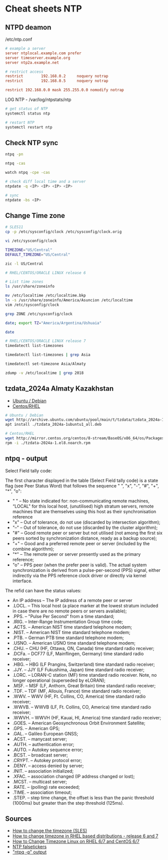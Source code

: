 # Cheat sheets NTP

## NTPD deamon

/etc/ntp.conf

```conf
# example a server
server ntplocal.example.com prefer
server timeserver.example.org
server ntp2a.example.net

# restrict access
restrict        192.168.0.2     noquery notrap
restrict        192.168.0.5     noquery notrap

restrict 192.168.0.0 mask 255.255.0.0 nomodify notrap
```

LOG NTP - /var/log/ntpstats/ntp

```bash
# get status of NTP
systemctl status ntp

# restart NTP
systemctl restart ntp
```

## Check NTP sync

```bash
ntpq -pn

ntpq -cas

watch ntpq -cpe -cas

# check diff local time and a server
ntpdate -q <IP> <IP> <IP> <IP>

# sync
ntpdate -bs <IP>
```

## Change Time zone

```bash
# SLES11 
cp -p /etc/sysconfig/clock /etc/sysconfig/clock.orig

vi /etc/sysconfig/clock

TIMEZONE="US/Central"
DEFAULT_TIMEZONE="US/Central"

zic -l US/Central

# RHEL/CENTOS/ORACLE LINUX release 6

# List time zones
ls /usr/share/zoneinfo

mv /etc/localtime /etc/localtime.bkp 
ln -s /usr/share/zoneinfo/America/Asuncion /etc/localtime
vim /etc/sysconfig/clock

grep ZONE /etc/sysconfig/clock

date; export TZ="America/Argentina/Ushuaia"

date

# RHEL/CENTOS/ORACLE LINUX release 7
timedatectl list-timezones

timedatectl list-timezones | grep Asia

timedatectl set-timezone Asia/Almaty

zdump -v /etc/localtime | grep 2018
```

## tzdata_2024a Almaty Kazakhstan

- [Ubuntu / Debian](http://archive.ubuntu.com/ubuntu/pool/main/t/tzdata/tzdata_2024a-1ubuntu1_all.deb)
- [Centos/RHEL](http://mirror.centos.org/centos/8-stream/BaseOS/x86_64/os/Packages/tzdata-2024a-1.el8.noarch.rpm)

```bash
# Ubuntu / Debian
wget http://archive.ubuntu.com/ubuntu/pool/main/t/tzdata/tzdata_2024a-1ubuntu1_all.deb
apt install ./tzdata_2024a-1ubuntu1_all.deb

# Centos/RHEL
wget http://mirror.centos.org/centos/8-stream/BaseOS/x86_64/os/Packages/tzdata-2024a-1.el8.noarch.rpm
rpm -i ./tzdata-2024a-1.el8.noarch.rpm
```

## ntpq - output

Select Field tally code:

The first character displayed in the table (Select Field tally code) is a state flag (see Peer Status Word) that follows the sequence " ", "x", "-", "#", "+", "*", "o":

- " " – No state indicated for: non-communicating remote machines, “LOCAL" for this local host, (unutilised) high stratum servers, remote machines that are themselves using this host as their synchronisation reference
- "x" – Out of tolerance, do not use (discarded by intersection algorithm);
- "–" – Out of tolerance, do not use (discarded by the cluster algorithm);
- "#" – Good remote peer or server but not utilised (not among the first six peers sorted by synchronization distance, ready as a backup source);
- "+" – Good and a preferred remote peer or server (included by the combine algorithm);
- "*" – The remote peer or server presently used as the primary reference;
- "o" – PPS peer (when the prefer peer is valid). The actual system synchronization is derived from a pulse-per-second (PPS) signal, either indirectly via the PPS reference clock driver or directly via kernel interface.

The refid can have the status values:

- An IP address – The IP address of a remote peer or server
- .LOCL. – This local host (a place marker at the lowest stratum included in case there are no remote peers or servers available);
- .PPS. – "Pulse Per Second" from a time standard;
- .IRIG. – Inter-Range Instrumentation Group time code;
- .ACTS. – American NIST time standard telephone modem;
- .NIST. – American NIST time standard telephone modem;
- .PTB. – German PTB time standard telephone modem;
- .USNO. – American USNO time standard telephone modem;
- .CHU. – CHU (HF, Ottawa, ON, Canada) time standard radio receiver;
- .DCFa. – DCF77 (LF, Mainflingen, Germany) time standard radio receiver;
- .HBG. – HBG (LF Prangins, Switzerland) time standard radio receiver;
- .JJY. – JJY (LF Fukushima, Japan) time standard radio receiver;
- .LORC. – LORAN-C station (MF) time standard radio receiver. Note, no longer operational (superseded by eLORAN);
- .MSF. – MSF (LF, Anthorn, Great Britain) time standard radio receiver;
- .TDF. – TDF (MF, Allouis, France) time standard radio receiver;
- .WWV. – WWV (HF, Ft. Collins, CO, America) time standard radio receiver;
- .WWVB. – WWVB (LF, Ft. Collins, CO, America) time standard radio receiver;
- .WWVH. – WWVH (HF, Kauai, HI, America) time standard radio receiver;
- .GOES. – American Geosynchronous Orbit Environment Satellite;
- .GPS. – American GPS;
- .GAL. – Galileo European GNSS;
- .ACST. – manycast server;
- .AUTH. – authentication error;
- .AUTO. – Autokey sequence error;
- .BCST. – broadcast server;
- .CRYPT. – Autokey protocol error;
- .DENY. – access denied by server;
- .INIT. – association initialized;
- .XFAC. – association changed (IP address changed or lost);
- .MCST. – multicast server;
- .RATE. – (polling) rate exceeded;
- .TIME. – association timeout;
- .STEP. – step time change, the offset is less than the panic threshold (1000ms) but greater than the step threshold (125ms).

## Sources

- [How to change the timezone (SLES)​](https://support.teradata.com/knowledge?id=kb_article_view&sys_kb_id=dd2baf501b6b881095283112cd4bcb2e)
- [How to change timezone in RHEL based distributions - release 6 and 7](https://shgonzalez.github.io/linux/2017/09/27/How-to-change-Timezone-in-RHEL-Centos.html)
- [How to Change Timezone Linux on RHEL 6/7 and CentOS 6/7](https://webhostinggeeks.com/howto/how-to-change-timezone-linux/)
- [NTP falsetickers](http://serverfault.com/questions/591325/both-my-ntp-servers-are-marked-as-falsetickers-in-the-status)
- ["ntpq -p" output](https://nlug.ml1.co.uk/2012/01/ntpq-p-output/831)
